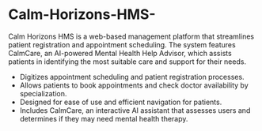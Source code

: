 # Calm-Horizons-HMS-
Calm Horizons HMS is a web-based management platform that streamlines patient registration and appointment scheduling. The system features CalmCare, an AI-powered Mental Health Help Advisor, which assists patients in identifying the most suitable care and support for their needs.

- Digitizes appointment scheduling and patient registration processes.
- Allows patients to book appointments and check doctor availability by specialization.
- Designed for ease of use and efficient navigation for patients.
- Includes CalmCare, an interactive AI assistant that assesses users and determines if they may need mental health therapy.


